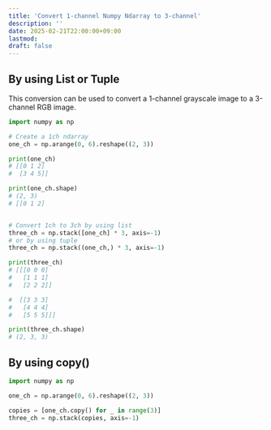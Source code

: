 ```yaml
---
title: 'Convert 1-channel Numpy Ndarray to 3-channel'
description: ''
date: 2025-02-21T22:00:00+09:00
lastmod: 
draft: false
---
```


## By using List or Tuple

This conversion can be used to convert a 1-channel grayscale image to a 3-channel RGB image.

```python
import numpy as np

# Create a 1ch ndarray
one_ch = np.arange(0, 6).reshape((2, 3))

print(one_ch)
# [[0 1 2]
#  [3 4 5]]

print(one_ch.shape)
# (2, 3)
# [[0 1 2]


# Convert 1ch to 3ch by using list
three_ch = np.stack([one_ch] * 3, axis=-1)
# or by using tuple
three_ch = np.stack((one_ch,) * 3, axis=-1)

print(three_ch)
# [[[0 0 0]
#   [1 1 1]
#   [2 2 2]]

#  [[3 3 3]
#   [4 4 4]
#   [5 5 5]]]

print(three_ch.shape)
# (2, 3, 3)
```

## By using copy()

```python
import numpy as np

one_ch = np.arange(0, 6).reshape((2, 3))

copies = [one_ch.copy() for _ in range(3)]
three_ch = np.stack(copies, axis=-1)
```
